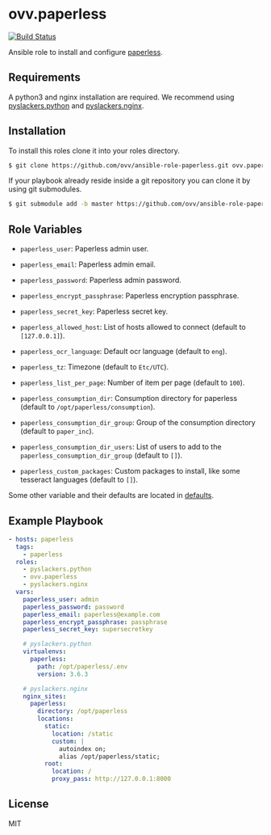 ovv.paperless
=============

[![Build Status](https://travis-ci.org/ovv/ansible-role-paperless.svg?branch=master)](https://travis-ci.org/ovv/ansible-role-paperless)

Ansible role to install and configure [paperless](https://github.com/danielquinn/paperless).

Requirements
------------

A python3 and nginx installation are required. We recommend using [pyslackers.python](https://github.com/pyslackers/ansible-role-python)
and [pyslackers.nginx](https://github.com/pyslackers/ansible-role-nginx).

Installation
------------

To install this roles clone it into your roles directory.

```bash
$ git clone https://github.com/ovv/ansible-role-paperless.git ovv.paperless
```

If your playbook already reside inside a git repository you can clone it by using git submodules.

```bash
$ git submodule add -b master https://github.com/ovv/ansible-role-paperless.git ovv.paperless
```

Role Variables
--------------

* `paperless_user`: Paperless admin user.
* `paperless_email`: Paperless admin email.
* `paperless_password`: Paperless admin password.
* `paperless_encrypt_passphrase`: Paperless encryption passphrase.
* `paperless_secret_key`: Paperless secret key.

* `paperless_allowed_host`: List of hosts allowed to connect (default to `[127.0.0.1]`).
* `paperless_ocr_language`: Default ocr language (default to `eng`).
* `paperless_tz`: Timezone (default to `Etc/UTC`).
* `paperless_list_per_page`: Number of item per page (default to `100`).
* `paperless_consumption_dir`: Consumption directory for paperless (default to `/opt/paperless/consumption`).
* `paperless_consumption_dir_group`: Group of the consumption directory (default to `paper_inc`).
* `paperless_consumption_dir_users`: List of users to add to the `paperless_consumption_dir_group` (default to `[]`).
* `paperless_custom_packages`: Custom packages to install, like some tesseract languages (default to `[]`).

Some other variable and their defaults are located in [defaults](defaults/main.yml).


Example Playbook
----------------

```yml
- hosts: paperless
  tags:
    - paperless
  roles:
    - pyslackers.python
    - ovv.paperless
    - pyslackers.nginx
  vars:
    paperless_user: admin
    paperless_password: password
    paperless_email: paperless@example.com
    paperless_encrypt_passphrase: passphrase
    paperless_secret_key: supersecretkey

    # pyslackers.python
    virtualenvs:
      paperless:
        path: /opt/paperless/.env
        version: 3.6.3

    # pyslackers.nginx
    nginx_sites:
      paperless:
        directory: /opt/paperless
        locations:
          static:
            location: /static
            custom: |
              autoindex on;
              alias /opt/paperless/static;
          root:
            location: /
            proxy_pass: http://127.0.0.1:8000
```

License
-------

MIT
